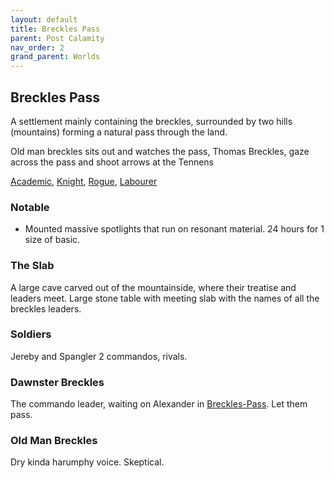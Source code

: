 ```yaml
---
layout: default
title: Breckles Pass
parent: Post Calamity
nav_order: 2
grand_parent: Worlds
---
```

## Breckles Pass

A settlement mainly containing the breckles, surrounded by two hills (mountains) forming a natural pass through the land.

Old man breckles sits out and watches the pass,
Thomas Breckles, gaze across the pass and shoot arrows at the Tennens

[Academic](../../Academic), [Knight](../../Knight), [Rogue](../../Rogue), [Labourer](../../Labourer)
### Notable
* Mounted massive spotlights that run on resonant material. 24 hours for 1 size of basic.


### The Slab
A large cave carved out of the mountainside, where their treatise and leaders meet. Large stone table with meeting slab with the names of all the breckles leaders.


### Soldiers
Jereby and Spangler 2 commandos, rivals.

### Dawnster Breckles
The commando leader, waiting on Alexander in [Breckles-Pass](Breckles-Pass). Let them pass.

### Old Man Breckles
Dry kinda harumphy voice.
Skeptical.

